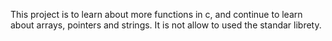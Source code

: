 This project is to learn about more functions in c, and continue to learn about
arrays, pointers and strings.
It is not allow to used the standar librety.